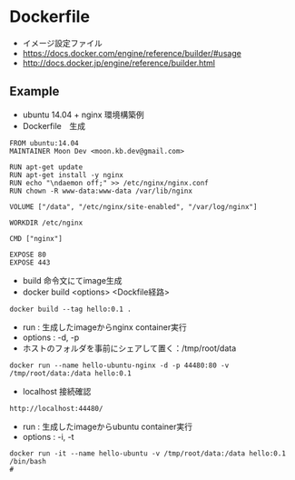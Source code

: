 # Dockerfile
- イメージ設定ファイル
- https://docs.docker.com/engine/reference/builder/#usage
- http://docs.docker.jp/engine/reference/builder.html

## Example
- ubuntu 14.04 + nginx 環境構築例
- Dockerfile　生成
```
FROM ubuntu:14.04
MAINTAINER Moon Dev <moon.kb.dev@gmail.com>

RUN apt-get update
RUN apt-get install -y nginx
RUN echo "\ndaemon off;" >> /etc/nginx/nginx.conf
RUN chown -R www-data:www-data /var/lib/nginx

VOLUME ["/data", "/etc/nginx/site-enabled", "/var/log/nginx"]

WORKDIR /etc/nginx

CMD ["nginx"]

EXPOSE 80
EXPOSE 443
```
- build 命令文にてimage生成
- docker build \<options\> \<Dockfile経路\>
```
docker build --tag hello:0.1 .  
```
- run : 生成したimageからnginx container実行
- options : -d, -p 
- ホストのフォルダを事前にシェアして置く：\/tmp\/root\/data
```
docker run --name hello-ubuntu-nginx -d -p 44480:80 -v /tmp/root/data:/data hello:0.1
```
- localhost 接続確認
```
http://localhost:44480/
```
- run : 生成したimageからubuntu container実行
- options : -i, -t
```
docker run -it --name hello-ubuntu -v /tmp/root/data:/data hello:0.1 /bin/bash
#
```
